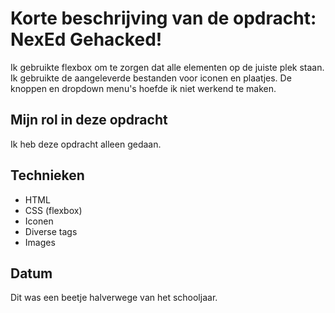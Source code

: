# Korte beschrijving van de opdracht: NexEd Gehacked!

Ik gebruikte flexbox om te zorgen dat alle elementen op de juiste plek staan.
Ik gebruikte de aangeleverde bestanden voor iconen en plaatjes.
De knoppen en dropdown menu's hoefde ik niet werkend te maken.

## Mijn rol in deze opdracht

Ik heb deze opdracht alleen gedaan.

## Technieken

- HTML
- CSS (flexbox)
- Iconen
- Diverse tags
- Images

## Datum

Dit was een beetje halverwege van het schooljaar.

